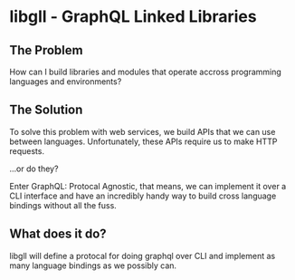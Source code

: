 # libgll - GraphQL Linked Libraries

## The Problem

How can I build libraries and modules that operate accross programming
languages and environments?

## The Solution

To solve this problem with web services, we build APIs that we can use between
languages. Unfortunately, these APIs require us to make HTTP requests.

...or do they?

Enter GraphQL: Protocal Agnostic, that means, we can implement it over a CLI
interface and have an incredibly handy way to build cross language bindings
without all the fuss.

## What does it do?

libgll will define a protocal for doing graphql over CLI and implement as many
language bindings as we possibly can.
